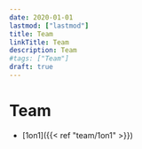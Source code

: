 ```yaml
---
date: 2020-01-01
lastmod: ["lastmod"]
title: Team
linkTitle: Team
description: Team
#tags: ["Team"]
draft: true
---
```


# Team

- [1on1]({{< ref "team/1on1" >}})